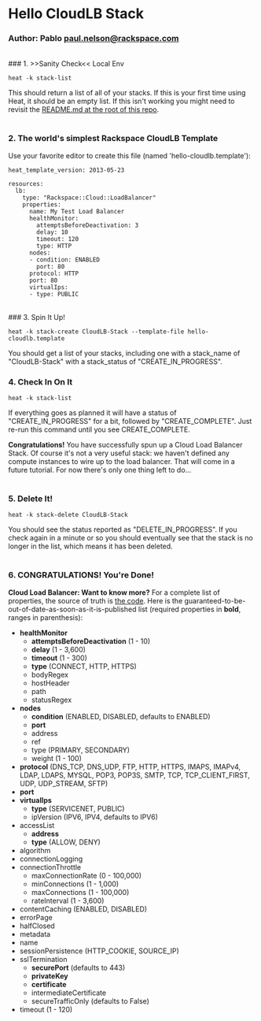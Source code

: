 # Hello CloudLB Stack
### Author: Pablo <paul.nelson@rackspace.com>
</br>
### 1. >>Sanity Check<< Local Env

```shell
heat -k stack-list
```

This should return a list of all of your stacks. If this is your first time using Heat, it should be an empty list. If this isn't working you might need to revisit the [README.md at the root of this repo](/).
</br>
</br>
### 2. The world's simplest Rackspace CloudLB Template

Use your favorite editor to create this file (named 'hello-cloudlb.template'):

```shell
heat_template_version: 2013-05-23

resources:
  lb:
    type: "Rackspace::Cloud::LoadBalancer"
    properties:
      name: My Test Load Balancer
      healthMonitor:
        attemptsBeforeDeactivation: 3
        delay: 10
        timeout: 120
        type: HTTP
      nodes:
      - condition: ENABLED
        port: 80
      protocol: HTTP
      port: 80
      virtualIps:
      - type: PUBLIC
```
</br>
### 3. Spin It Up!

```shell
heat -k stack-create CloudLB-Stack --template-file hello-cloudlb.template
```

You should get a list of your stacks, including one with a stack_name of "CloudLB-Stack" with a stack_status of "CREATE_IN_PROGRESS".
</br>
### 4. Check In On It

```shell
heat -k stack-list
```

If everything goes as planned it will have a status of "CREATE_IN_PROGRESS" for a bit, followed by "CREATE_COMPLETE". Just re-run this command until you see CREATE_COMPLETE.

__Congratulations!__ You have successfully spun up a Cloud Load Balancer Stack. Of course it's not a very useful stack: we haven't defined any compute instances to wire up to the load balancer. That will come in a future tutorial. For now there's only one thing left to do...
</br>
</br>
### 5. Delete It!

```shell
heat -k stack-delete CloudLB-Stack
```

You should see the status reported as "DELETE_IN_PROGRESS". If you check again in a minute or so you should eventually see that the stack is no longer in the list, which means it has been deleted.
</br>
</br>
### 6. CONGRATULATIONS! You're Done!

__Cloud Load Balancer: Want to know more?__ For a complete list of properties, the source of truth is [the code](https://github.com/openstack/heat/blob/master/contrib/rackspace/heat/engine/plugins/cloud_loadbalancer.py). Here is the guaranteed-to-be-out-of-date-as-soon-as-it-is-published list (required properties in __bold__, ranges in parenthesis):

  * __healthMonitor__
    * __attemptsBeforeDeactivation__ (1 - 10)
    * __delay__ (1 - 3,600)
    * __timeout__ (1 - 300)
    * __type__ (CONNECT, HTTP, HTTPS)
    * bodyRegex
    * hostHeader
    * path
    * statusRegex
  * __nodes__
    * __condition__ (ENABLED, DISABLED, defaults to ENABLED)
    * __port__
    * address
    * ref
    * type (PRIMARY, SECONDARY)
    * weight (1 - 100)
  * __protocol__ (DNS_TCP, DNS_UDP, FTP, HTTP, HTTPS, IMAPS, IMAPv4, LDAP, LDAPS, MYSQL, POP3, POP3S, SMTP, TCP, TCP_CLIENT_FIRST, UDP, UDP_STREAM, SFTP)
  * __port__
  * __virtualIps__
    * __type__ (SERVICENET, PUBLIC)
    * ipVersion (IPV6, IPV4, defaults to IPV6)
  * accessList
    * __address__
    * __type__ (ALLOW, DENY)
  * algorithm
  * connectionLogging
  * connectionThrottle
    * maxConnectionRate (0 - 100,000)
    * minConnections (1 - 1,000)
    * maxConnections (1 - 100,000)
    * rateInterval (1 - 3,600)
  * contentCaching (ENABLED, DISABLED)
  * errorPage
  * halfClosed
  * metadata
  * name
  * sessionPersistence (HTTP_COOKIE, SOURCE_IP)
  * sslTermination
    * __securePort__ (defaults to 443)
    * __privateKey__
    * __certificate__
    * intermediateCertificate
    * secureTrafficOnly (defaults to False)
  * timeout (1 - 120)

